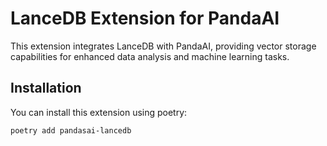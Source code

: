 # LanceDB Extension for PandaAI

This extension integrates LanceDB with PandaAI, providing vector storage capabilities for enhanced data analysis and machine learning tasks.

## Installation

You can install this extension using poetry:

```bash
poetry add pandasai-lancedb
```
